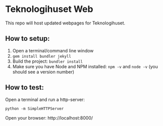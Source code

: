 # Teknologihuset Web

This repo will host updated webpages for Teknologihuset.

## How to setup:

1. Open a terminal/command line window
2. `gem install bundler jekyll`
3. Build the project: `bundler install`
3. Make sure you have Node and NPM installed: `npm -v` and `node -v` (you should see a version number)


## How to test:

Open a terminal and run a http-server:

```
python -m SimpleHTTPServer
```

Open your browser: http://localhost:8000/
